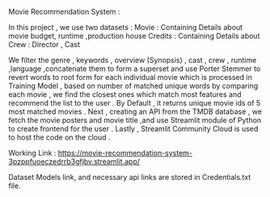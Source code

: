 Movie Recommendation System :

In this project , we use two datasets :
Movie : Containing Details about movie budget, runtime ,production house
Credits : Containing Details about Crew : Director , Cast

We filter the genre ,  keywords , overview (Synopsis) , cast , crew , runtime ,language ,concatenate them to form a superset and use Porter Stemmer to revert words to root form 
for each individual movie which is processed in Training Model , based on number of matched unique words by comparing each movie , we find the closest ones which match most features and recommend
the list to the user . 
By Default , it returns unique movie ids of 5 most matched movies . Next , creating an API from the TMDB database , we fetch the movie posters
and movie title ,and use Streamlit module of Python to create frontend for the user . 
Lastly , Streamlit Community Cloud is used to host the code on the cloud .

Working Link : https://movie-recommendation-system-3pzppfuoeczedrrb3gfjbv.streamlit.app/

Dataset Models link, and necessary api links are stored in Credentials.txt file.
